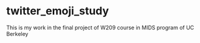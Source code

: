 # twitter_emoji_study
This is my work in the final project of W209 course in MIDS program of UC Berkeley

